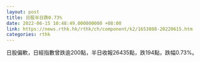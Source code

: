 ```yaml
---
layout: post
title: 日股半日跌0.73%
date: 2022-06-15 10:48:49.000000000 +08:00
link: https://news.rthk.hk/rthk/ch/component/k2/1653088-20220615.htm
categories: rthk
---
```


日股偏軟，日經指數曾跌逾200點，半日收報26435點，跌194點，跌幅0.73%。
